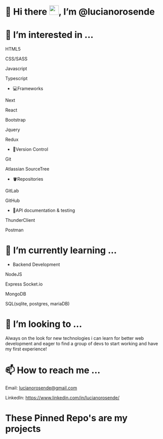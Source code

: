 # 👋 Hi there <img src="https://raw.githubusercontent.com/MartinHeinz/MartinHeinz/master/wave.gif" width="30px">, I’m @lucianorosende
# 👀 I’m interested in ...

HTML5

CSS/SASS

Javascript

Typescript

- 💻Frameworks

Next

React

Bootstrap

Jquery

Redux

- 📂Version Control

Git

Atlassian SourceTree

- 🪣Repositories 

GitLab

GitHub

- 📜API documentation & testing

ThunderClient

Postman
# 🌱 I’m currently learning ...
- Backend Development

NodeJS

Express
Socket.io

MongoDB

SQL(sqlite, postgres, mariaDB)

# 💞️ I’m looking to ...

Always on the look for new technologies i can learn for better web development and eager to find a group of devs to start working and have my first experience!

# 📫 How to reach me ...
Email: lucianorosende@gmail.com

LinkedIn: https://www.linkedin.com/in/lucianorosende/

# These Pinned Repo's are my projects
<!---
lucianorosende/lucianorosende is a ✨ special ✨ repository because its `README.md` (this file) appears on your GitHub profile.
You can click the Preview link to take a look at your changes.
--->
